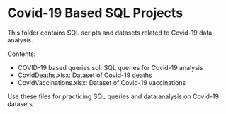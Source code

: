 # Covid-19 Based SQL Projects

This folder contains SQL scripts and datasets related to Covid-19 data analysis.

Contents:
- COVID-19 based queries.sql: SQL queries for Covid-19 analysis
- CovidDeaths.xlsx: Dataset of Covid-19 deaths
- CovidVaccinations.xlsx: Dataset of Covid-19 vaccinations

Use these files for practicing SQL queries and data analysis on Covid-19 datasets.
